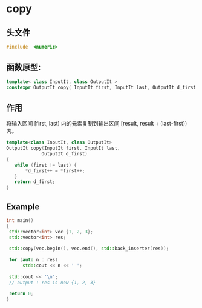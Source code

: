 # copy

## 头文件
```cpp
#include  <numeric>  
```

## 函数原型:

```cpp
template< class InputIt, class OutputIt >
constexpr OutputIt copy( InputIt first, InputIt last, OutputIt d_first );

```

## 作用
 将输入区间 [first, last) 内的元素复制到输出区间 [result, result + (last-first)) 内。
 ```cpp
template<class InputIt, class OutputIt>
OutputIt copy(InputIt first, InputIt last, 
              OutputIt d_first)
{
    while (first != last) {
        *d_first++ = *first++;
    }
    return d_first;
}
 ```

  ## Example
  ```cpp
int main()
{
   std::vector<int> vec {1, 2, 3};
   std::vector<int> res;
   
   std::copy(vec.begin(), vec.end(), std::back_inserter(res));
   
   for (auto n : res)
        std::cout << n << ' ';
   
   std::cout << '\n';
   // output : res is now {1, 2, 3}
        
   return 0;
}
  
  ```
  
